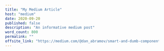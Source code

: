 ```yaml
---
title: "My Medium Article"
host: "medium"
date: 2020-09-20
published: false
description: "An informative medium post"
word_count: 800
permalink: ""
offsite_link: "https://medium.com/@dan_abramov/smart-and-dumb-components-7ca2f9a7c7d0"
---
```

